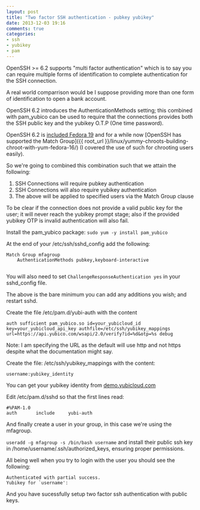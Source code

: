 ```yaml
---
layout: post
title: "Two factor SSH authentication - pubkey yubikey"
date: 2013-12-03 19:16
comments: true
categories:
- ssh
- yubikey
- pam
---
```


OpenSSH >= 6.2 supports "multi factor authentication" which is to say you can require multiple forms of identification to complete authentication for the SSH connection.

A real world comparrison would be I suppose providing more than one form of identification to open a bank account.

OpenSSH 6.2 introduces the AuthenticationMethods setting; this combined with pam_yubico can be used to require that the connections provides both the SSH public key and the yubikey O.T.P (One time password).

OpenSSH 6.2 is [included Fedora 19](http://danwalsh.livejournal.com/65054.html) and for a while now [OpenSSH has supported the Match Group]({{ root_url }}/linux/yummy-chroots-building-chroot-with-yum-fedora-16/) (I covered the use of such for chrooting users easily).

So we're going to combined this combination such that we attain the following:

1. SSH Connections will require pubkey authentication
2. SSH Connections will also require yubikey authentication
3. The above will be applied to specified users via the Match Group clause

To be clear if the connection does not provide a valid public key for the user; it will never reach the yubikey prompt stage; also if the provided yubikey OTP is invalid authentication will also fail.

Install the pam_yubico package: `sudo yum -y install pam_yubico`

At the end of your /etc/ssh/sshd_config add the following:

```
Match Group mfagroup
    AuthenticationMethods pubkey,keyboard-interactive
    
```

You will also need to set `ChallengeResponseAuthentication yes` in your sshd_config file.

The above is the bare minimum you can add any additions you wish; and restart sshd.

Create the file /etc/pam.d/yubi-auth with the content

```
auth sufficient pam_yubico.so id=your_yubicloud_id key=your_yubicloud_api_key authfile=/etc/ssh/yubikey_mappings url=https://api.yubico.com/wsapi/2.0/verify?id=%d&otp=%s debug
```

Note: I am specifying the URL as the default will use http and not https despite what the documentation might say.

Create the file: /etc/ssh/yubikey_mappings with the content:

```
username:yubikey_identity
```

You can get your yubikey identity from [demo.yubicloud.com](http://demo.yubicloud.com)

Edit /etc/pam.d/sshd so that the first lines read:

```
#%PAM-1.0
auth       include     yubi-auth
```

And finally create a user in your group, in this case we're using the mfagroup.

`useradd -g mfagroup -s /bin/bash username` and install their public ssh key in /home/username/.ssh/authorized_keys, ensuring proper permissions.

All being well when you try to login with the user you should see the following:

```
Authenticated with partial success.
Yubikey for `username': 
```

And you have sucessfully setup two factor ssh authentication with public keys.


